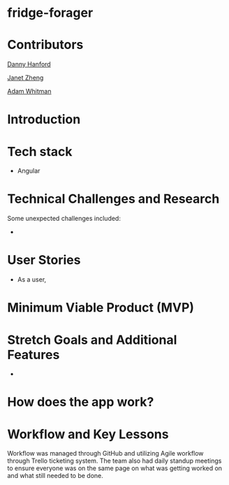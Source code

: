 # fridge-forager

# Contributors

[Danny Hanford](https://github.com/dannyhannyford "Danny Hanford")

[Janet Zheng](https://github.com/jzhengcode "Janet Zheng")

[Adam Whitman](https://github.com/emagdaeh "Adam Whitman")

# Introduction


# Tech stack
<ul>
<li>Angular</li>
</ul>

# Technical Challenges and Research
Some unexpected challenges included:

<ul>
<li></li>
</ul>

# User Stories
<ul>
<li>As a user, </li>
</ul>

# Minimum Viable Product (MVP)


# Stretch Goals and Additional Features
<ul>
<li></li>
</ul>

# How does the app work?


# Workflow and Key Lessons
Workflow was managed through GitHub and utilizing Agile workflow through Trello ticketing system.  The team also had daily standup meetings to ensure everyone was on the same page on what was getting worked on and what still needed to be done.